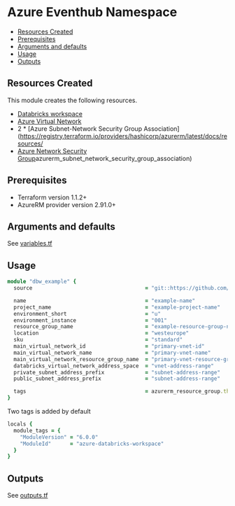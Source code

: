 # Azure Eventhub Namespace

- [Resources Created](#resources-created)
- [Prerequisites](#prerequisites)
- [Arguments and defaults](#arguments-and-defaults)
- [Usage](#usage)
- [Outputs](#outputs)

## Resources Created

This module creates the following resources.

- [Databricks workspace](https://registry.terraform.io/providers/hashicorp/azurerm/latest/docs/resources/databricks_workspace)
- [Azure Virtual Network](https://registry.terraform.io/providers/hashicorp/azurerm/latest/docs/resources/virtual_network)
- 2 * [Azure Subnet-Network Security Group Association](https://registry.terraform.io/providers/hashicorp/azurerm/latest/docs/resources/
- [Azure Network Security Group](https://registry.terraform.io/providers/hashicorp/azurerm/latest/docs/resources/azurerm_network_security_group)azurerm_subnet_network_security_group_association)

## Prerequisites

- Terraform version 1.1.2+
- AzureRM provider version 2.91.0+

## Arguments and defaults

See [variables.tf](./variables.tf)

## Usage

```ruby
module "dbw_example" {
  source                                    = "git::https://github.com/Energinet-DataHub/geh-terraform-modules.git//azure/databricks-workspace?ref=6.0.0"

  name                                      = "example-name"
  project_name                              = "example-project-name"
  environment_short                         = "u"
  environment_instance                      = "001"
  resource_group_name                       = "example-resource-group-name"
  location                                  = "westeurope"
  sku                                       = "standard"
  main_virtual_network_id                   = "primary-vnet-id"
  main_virtual_network_name                 = "primary-vnet-name"
  main_virtual_network_resource_group_name  = "primary-vnet-resource-group-name"
  databricks_virtual_network_address_space  = "vnet-address-range"
  private_subnet_address_prefix             = "subnet-address-range"
  public_subnet_address_prefix              = "subnet-address-range"

  tags                                      = azurerm_resource_group.this.tags
}
```

Two tags is added by default

```ruby
locals {
  module_tags = {
    "ModuleVersion" = "6.0.0"
    "ModuleId"      = "azure-databricks-workspace"
  }
}
```

## Outputs

See [outputs.tf](./outputs.tf)